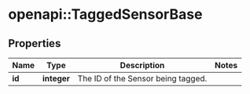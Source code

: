 # openapi::TaggedSensorBase

## Properties
Name | Type | Description | Notes
------------ | ------------- | ------------- | -------------
**id** | **integer** | The ID of the Sensor being tagged. | 


